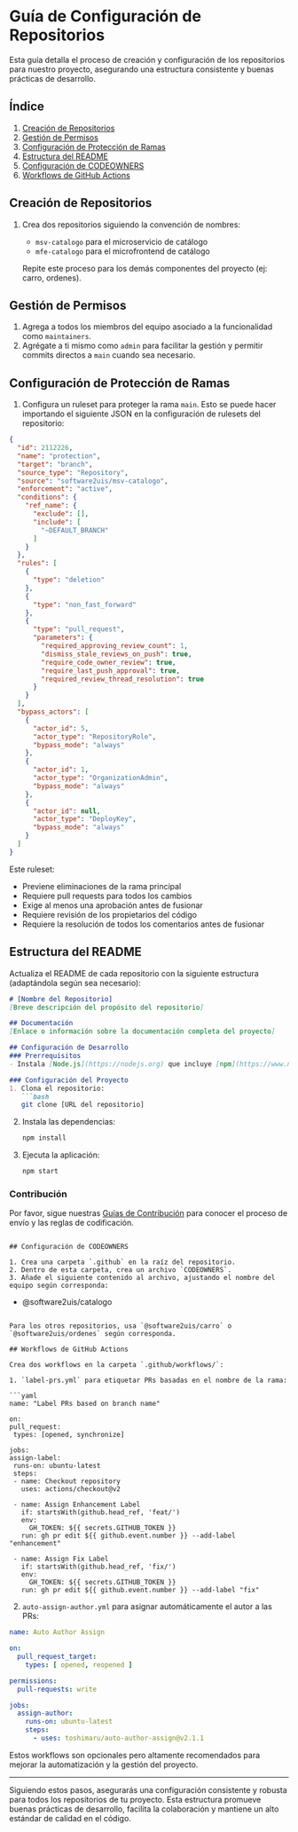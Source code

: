 # Guía de Configuración de Repositorios

Esta guía detalla el proceso de creación y configuración de los repositorios para nuestro proyecto, asegurando una estructura consistente y buenas prácticas de desarrollo.

## Índice
1. [Creación de Repositorios](#creación-de-repositorios)
2. [Gestión de Permisos](#gestión-de-permisos)
3. [Configuración de Protección de Ramas](#configuración-de-protección-de-ramas)
4. [Estructura del README](#estructura-del-readme)
5. [Configuración de CODEOWNERS](#configuración-de-codeowners)
6. [Workflows de GitHub Actions](#workflows-de-github-actions)

## Creación de Repositorios

1. Crea dos repositorios siguiendo la convención de nombres:
   - `msv-catalogo` para el microservicio de catálogo
   - `mfe-catalogo` para el microfrontend de catálogo

   Repite este proceso para los demás componentes del proyecto (ej: carro, ordenes).

## Gestión de Permisos

1. Agrega a todos los miembros del equipo asociado a la funcionalidad como `maintainers`.
2. Agrégate a ti mismo como `admin` para facilitar la gestión y permitir commits directos a `main` cuando sea necesario.

## Configuración de Protección de Ramas

1. Configura un ruleset para proteger la rama `main`. Esto se puede hacer importando el siguiente JSON en la configuración de rulesets del repositorio:

```json
{
  "id": 2112226,
  "name": "protection",
  "target": "branch",
  "source_type": "Repository",
  "source": "software2uis/msv-catalogo",
  "enforcement": "active",
  "conditions": {
    "ref_name": {
      "exclude": [],
      "include": [
        "~DEFAULT_BRANCH"
      ]
    }
  },
  "rules": [
    {
      "type": "deletion"
    },
    {
      "type": "non_fast_forward"
    },
    {
      "type": "pull_request",
      "parameters": {
        "required_approving_review_count": 1,
        "dismiss_stale_reviews_on_push": true,
        "require_code_owner_review": true,
        "require_last_push_approval": true,
        "required_review_thread_resolution": true
      }
    }
  ],
  "bypass_actors": [
    {
      "actor_id": 5,
      "actor_type": "RepositoryRole",
      "bypass_mode": "always"
    },
    {
      "actor_id": 1,
      "actor_type": "OrganizationAdmin",
      "bypass_mode": "always"
    },
    {
      "actor_id": null,
      "actor_type": "DeployKey",
      "bypass_mode": "always"
    }
  ]
}
```

Este ruleset:
- Previene eliminaciones de la rama principal
- Requiere pull requests para todos los cambios
- Exige al menos una aprobación antes de fusionar
- Requiere revisión de los propietarios del código
- Requiere la resolución de todos los comentarios antes de fusionar

## Estructura del README

Actualiza el README de cada repositorio con la siguiente estructura (adaptándola según sea necesario):

```markdown
# [Nombre del Repositorio]
[Breve descripción del propósito del repositorio]

## Documentación
[Enlace o información sobre la documentación completa del proyecto]

## Configuración de Desarrollo
### Prerrequisitos
- Instala [Node.js](https://nodejs.org) que incluye [npm](https://www.npmjs.com/get-npm).

### Configuración del Proyecto
1. Clona el repositorio:
   ```bash
   git clone [URL del repositorio]
   ```
2. Instala las dependencias:
   ```bash
   npm install
   ```
3. Ejecuta la aplicación:
   ```bash
   npm start
   ```

### Contribución
Por favor, sigue nuestras [Guías de Contribución](https://github.com/software2uis/.github/blob/main/CONTRIBUTING.md) para conocer el proceso de envío y las reglas de codificación.
```

## Configuración de CODEOWNERS

1. Crea una carpeta `.github` en la raíz del repositorio.
2. Dentro de esta carpeta, crea un archivo `CODEOWNERS`.
3. Añade el siguiente contenido al archivo, ajustando el nombre del equipo según corresponda:

   ```
   * @software2uis/catalogo
   ```

   Para los otros repositorios, usa `@software2uis/carro` o `@software2uis/ordenes` según corresponda.

## Workflows de GitHub Actions

Crea dos workflows en la carpeta `.github/workflows/`:

1. `label-prs.yml` para etiquetar PRs basadas en el nombre de la rama:

```yaml
name: "Label PRs based on branch name"

on:
  pull_request:
    types: [opened, synchronize]

jobs:
  assign-label:
    runs-on: ubuntu-latest
    steps:
    - name: Checkout repository
      uses: actions/checkout@v2

    - name: Assign Enhancement Label
      if: startsWith(github.head_ref, 'feat/')
      env:
        GH_TOKEN: ${{ secrets.GITHUB_TOKEN }}
      run: gh pr edit ${{ github.event.number }} --add-label "enhancement"

    - name: Assign Fix Label
      if: startsWith(github.head_ref, 'fix/')
      env:
        GH_TOKEN: ${{ secrets.GITHUB_TOKEN }}
      run: gh pr edit ${{ github.event.number }} --add-label "fix"
```

2. `auto-assign-author.yml` para asignar automáticamente el autor a las PRs:

```yaml
name: Auto Author Assign

on:
  pull_request_target:
    types: [ opened, reopened ]

permissions:
  pull-requests: write

jobs:
  assign-author:
    runs-on: ubuntu-latest
    steps:
      - uses: toshimaru/auto-author-assign@v2.1.1
```

Estos workflows son opcionales pero altamente recomendados para mejorar la automatización y la gestión del proyecto.

---

Siguiendo estos pasos, asegurarás una configuración consistente y robusta para todos los repositorios de tu proyecto. Esta estructura promueve buenas prácticas de desarrollo, facilita la colaboración y mantiene un alto estándar de calidad en el código.
